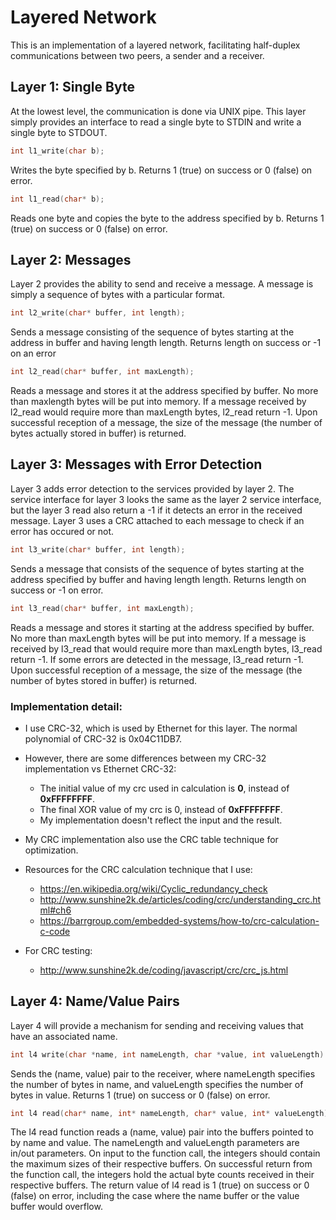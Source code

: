 # Layered Network
This is an implementation of a layered network, facilitating half-duplex communications between two peers, a sender and a receiver.

## Layer 1: Single Byte
At the lowest level, the communication is done via UNIX pipe. This layer simply provides an interface to read a single byte to STDIN and write a single byte to STDOUT.

```c
int l1_write(char b);
```
Writes the byte specified by b. Returns 1 (true) on success or 0 (false) on error.

```c
int l1_read(char* b);
```
Reads one byte and copies the byte to the address specified by b. Returns 1 (true) on
success or 0 (false) on error.

## Layer 2: Messages
Layer 2 provides the ability to send and receive a message. A message is simply a sequence of bytes with a particular format. 

```c
int l2_write(char* buffer, int length);
```
Sends a message consisting of the sequence of bytes starting at the address in buffer
and having length length. Returns length on success or -1 on an error

```c
int l2_read(char* buffer, int maxLength);
```
Reads a message and stores it at the address specified by buffer. No more than
maxlength bytes will be put into memory. If a message received by l2_read would
require more than maxLength bytes, l2_read return -1. Upon successful reception of a message, the size of the message (the number of bytes actually stored in buffer) is returned.

## Layer 3: Messages with Error Detection
Layer 3 adds error detection to the services provided by layer 2. The service interface
for layer 3 looks the same as the layer 2 service interface, but the layer 3 read also
return a -1 if it detects an error in the received message. Layer 3 uses a CRC attached to each message to check if an error has occured or not. 

```c
int l3_write(char* buffer, int length);
```
Sends a message that consists of the sequence of bytes starting at the address specified
by buffer and having length length. Returns length on success or -1 on error.

```c
int l3_read(char* buffer, int maxLength);
```
Reads a message and stores it starting at the address specified by buffer. No more
than maxLength bytes will be put into memory. If a message is received by l3_read
that would require more than maxLength bytes, l3_read return -1. If some errors are detected in the message, l3_read return -1. Upon successful reception of a message, the size of the message (the number of bytes stored in buffer) is returned.

### Implementation detail:
- I use CRC-32, which is used by Ethernet for this layer. The normal polynomial of CRC-32 is 0x04C11DB7.
- However, there are some differences between my CRC-32 implementation vs Ethernet CRC-32:
    - The initial value of my crc used in calculation is **0**, instead of **0xFFFFFFFF**.
    - The final XOR value of my crc is 0, instead of **0xFFFFFFFF**.
    - My implementation doesn't reflect the input and the result.
- My CRC implementation also use the CRC table technique for optimization.

- Resources for the CRC calculation technique that I use:
    - https://en.wikipedia.org/wiki/Cyclic_redundancy_check
    - http://www.sunshine2k.de/articles/coding/crc/understanding_crc.html#ch6
    - https://barrgroup.com/embedded-systems/how-to/crc-calculation-c-code
- For CRC testing:
    - http://www.sunshine2k.de/coding/javascript/crc/crc_js.html

## Layer 4: Name/Value Pairs
Layer 4 will provide a mechanism for sending and receiving values that have an associated
name.

```c
int l4 write(char *name, int nameLength, char *value, int valueLength)
```
Sends the (name, value) pair to the receiver, where nameLength specifies the number
of bytes in name, and valueLength specifies the number of bytes in value. Returns 1
(true) on success or 0 (false) on error.

```c
int l4 read(char* name, int* nameLength, char* value, int* valueLength)
```
The l4 read function reads a (name, value) pair into the buffers pointed to by name and
value. The nameLength and valueLength parameters are in/out parameters. On input
to the function call, the integers should contain the maximum sizes of their respective
buffers. On successful return from the function call, the integers hold the actual byte
counts received in their respective buffers. The return value of l4 read is 1
(true) on success or 0 (false) on error, including the case where the name buffer or the
value buffer would overflow.